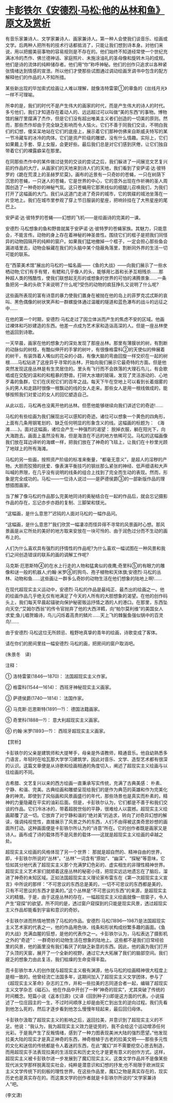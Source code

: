 # [卡彭铁尔《安德烈·马松:他的丛林和鱼》原文及赏析](https://www.vrrw.net/wx/12353.html)

有音乐家兼诗人、文学家兼诗人、画家兼诗人。第一种人会使我们谈音乐、绘画或文学。后两种人把所有的技术行话都抵消了，只能让我们想到诗本身。对他们来说，用以把握美丽事物的容易规则是不存在的。他们始终不知道经常使一个世纪充满冰冷的杰作、佛兰德神话、家庭照片、未施涂油礼的圣母像和旋转木马的成规。他们是诗的流体的纯粹储存者。他们用“你”称呼神秘。他们的创作只追求以各种紧张情绪达到情感的宣泄。所以他们才使那些试图通过调动绘画烹调书中包含的配方解释他们的作品的人不知所措。

某些新出现的毕加索式绘画让人难以理解，就像洛特雷蒙①的章鱼的《丝线月光》一样不可理喻。

所幸的是，我们的时代不是产生伟大的画家的时代，而是产生伟大的诗人的时代。多亏他们，我们才知道存在着动人的、远远超过可以叫做“美的东西”的事物。博物馆的展厅里摆满了杰作，但是它们没有超出唯美主义者们创造的一切美的原则。然而，那些杰作却由于完全缺乏影响而令人恼火。它们不善于同我们交谈，不明白我们的幻想，傻呆呆地站在它们的底座上，展示着它们那种仿佛来自斯威夫特写的某一节冷藏车的冰冷的肉体。它们是资产阶级的雕塑，没有什么情趣。实际上，它们如果戴上手套、穿上女服，会更好些。最后我们总是对它们感到厌倦，让它们独自带着它们的裸露癖呆在那里。

在同那些杰作中的某件做过徒劳的交谈的尝试之后，我们躲进了一间展览文艺复兴前的作品的大厅。从画家们的天地来到诗人们的天地，我们看到了安萨诺·达·彼特罗的《跪在荒漠上的圣赫罗尼莫》。画布的近景有一只奇妙的苍蝇，一只在树荫下沉思的苍蝇，一只迷人的苍蝇，它是世界的中心，它的意外出现在作祈祷的圣人周围创造了一种奇妙的神秘气氛。这只苍蝇用它那黑线似的细腿儿召唤我们，为我们打开了这幅画的大门。我们从这道门走进了奇异的城市，它的筑碟的城池坐落在一片空地上。我们在城市里参观了穿上节日服装的星座，把响铃挂在了大熊星座的尾巴上。



安萨诺·达·彼特罗的苍蝇——幻想的飞机——是绘画诗的完美的一课。

安德烈·马松想象的鱼和野兽就属于安萨诺·达·彼特罗的苍蝇家族。其魅力，只能意会，不能言传。动物的身上存在着神秘的神圣兽性。围绕它们的框子是把我们同怪异的动物园隔开的纯粹的窗户。如果我们猛地撤掉一个框子，一定会担心那些鱼会漏进墙里去，动物会躲藏在我们的头脑中某个隐蔽角落里，割断同外界的生活一切可能的联系。

在“西蒙美术馆”展出的马松的一幅名画——《鱼的大战》——向我们展示了一些水栖动物;它们有手有臂，有鳃和几乎像人的头，能够用匕首和长矛互相残杀……那种超人类的残酷性，使我们联想起无形的或想象的世界的可怕的沸腾景象……一条鱼把另一条的头砍下来说明了什么呢?受伤的动物的疯狂挣扎又说明了什么呢?

这些画所表现的富有诗意的暴力使我们置身在被抛在他的岛上的菲罗克忒忒斯的哀叫、黑色偶像的树状笑声和一群螺旋体通过温暖的隧道和蓝色瀑布的战斗的远征之中……

在他的第一个时期，安德烈·马松走过了因立体派而产生的焦虑不安的区域。他画过裸体和巧妙建造的东西。他差一点成为艺术家和造诣高深的人。但是一座丛林使他返回到诗歌。

一天早晨，画家在他的想象力的深处发现了那座丛林。那里有薄膜状的树，有割断的动脉似的树枝，有酷似伸开的手掌的树叶，有很像格雷科②的天使似的伸展着的树干，有装饰着人嘴似的花朵的小路，有像大脑的弯曲回旋一样交织在一起的树根……马松钻进了这座异乎寻常的丛林，开始向我们展示它最奇特的方面。但是他突然发现这座丛林是有生灵居住的。里头有飞行而不会跌落的大理石鸟儿，有会歌唱或在交配的温和的和粗暴的野兽。打碎大水塘的玻璃，发现了灵活游动的、心地歹毒的鱼群，它们在庆祝它们的百年之战。每天下午在空地上可以看到长着烟雾的头的男人和走路时很像一根飘动的线的女人走来。那些女人是用一根线做成的，能够按照我们对爱过的女人的回忆塑造自己。

从此以后，马松再也没离开他的丛林。但愿他能够继续向我们讲述它的奇迹!……

马松的有些绘画为我们展现出可以感知的奇迹。诸位可以想象一个黄色的四角形，上面有几条用钢笔划的、缺乏任何明显的形象含义的线。这幅画的标题为： 《海滩……》。面对这幅画，诸位会产生一种强烈的渴望： 脱掉衣服，躺在阳光下，向大海跑去。画面上虽然没有海，但是海浪在不远的地方依稀可见。马松的这幅画像我们放在耳边谛听的海螺一样，把我们放在了神奇的飞毯上，让我们在十秒里光顾了地球上的所有海滩。

马松的另一些画，按照资产阶级的标准来衡量，“都毫无意义”，是超人的淫秽的产物。大胆而狡猾的抚爱、像表演平衡技巧的钢丝那么紧张的神经、低声细语和大声叫喊的界限，在几乎没有说明的线条的组合上找到了完全而生动的表现。然而，形象是完全成功的。马松——一位诗人说过——是萨德侯爵③的一部新版作品的理想插图画家。

当了解了像马松的作品那么完美地同诗的奥秘结合在一起的作品后，就会忘记摄影作品的存在，忘记亦步亦趋的复制、三脚架和镁光。

“这幅画，是什么意思?”迟钝的人面对马松的一幅作品问。

“这幅画，是什么意思?”我们欣赏一幅凄凉而怪异得不寻常的风景画时心想。那风景画是从它所处的美好的地方取来安放在一块可怜的、由于润色过分而不生动的画布上的。

人们为什么喜欢具有强烈的抒情性的作品呢?为什么喜欢一幅试图在一种风景和我们之间创造错误的联系的画的调解工作呢?

马克斯·厄恩斯特④的在水上行走的人物和猛禽似的夜鹰;奇里科⑤的有眼力的雕像和谜一般的机器人;约翰·米罗⑥的狗鸟、孢子植物和天体旗;安德烈·马松的丛林、动物和鱼……这些画让一群多么奇妙的动物生活在他们想象的陆地上啊!……

在现代超现实主义运动中，安德烈·马松的作品是最纯正、最杰出的绘画之一。他的绘画作品几乎绝无仅有地满足了今天的人所有的大胆想象的渴望。在他的创作码头上，我们每天早晨起锚驶向保护秘密贩运抒情之酒的人的港口。在那里，东西坠向天空;“艾姆尔西翁”的传令官抛弃了他的大西洋鳕，向“帕尔莫利维”的美国女人求爱;鱼儿唱贺婚诗，鸟儿闪烁着高贵的鳞片……天上飞的棘鬣鱼强似锅中的百灵鸟!……

由于安德烈·马松这位无所顾忌、粗野地真挚的青年的绘画，诗歌变成了客体。

请在你们的房间里挂一幅安德烈·马松的画，把房间的窗户取消吧。

(朱景冬　译)

注释：

① 洛特雷蒙(1846—1870)： 法国超现实主义作家。

② 格雷科(1544—1614)： 西班牙神秘现实主义画家。

③ 萨德侯爵(1740—1814)： 法国作家。

④ 马克斯·厄恩斯特(1891—?)： 德国法籍画家。

⑤ 奇里科(1888—?)： 意大利超现实主义画家。

⑥ 约翰·米罗(1893—?)： 西班牙超现实主义画家。

【赏析】

卡彭铁尔的父亲是建筑师和大提琴手，母亲是外语教师，精通音乐。他自幼熟悉多门语言，年轻时在哈瓦那大学学习建筑学，因此对音乐、文学、造型艺术都有很深的认识。这篇文章便是从诗歌和绘画相通的角度切入，阐述了超现实主义绘画与以往绘画的不同。

古希腊、文艺复兴以来的西方绘画一直秉承写实传统，充满了古典美感： 朴素、宁静、和谐、完美。古典绘画和雕塑呈现给我们的是作为典范的英雄和作为完美化身的神灵。即使到了风俗画和风景画盛行的年代，那些场景也是真实而朴素的，精神的力量隐藏在平实的油彩后面。但是，卡彭铁尔认为，它们都是不善于和我们交谈的作品。它们冷冰冰的，带着超脱世俗的平静，很难给人以震撼。超现实主义绘画颠覆了这一切。它放弃了对宁静和谐的“绝对美”的追求，转向了对奇异幻想的解读，强调纯视觉性，直接展示了风景之外的东西，人们不由得被这类奇思妙想的画面所打动。这种画面便是卡彭铁尔所认为的“诗意”所在。它的创作者既是画家又是诗人。画布成了诗的载体而不是风景的载体——这就是超现实主义绘画的卓越之处。

超现实主义绘画的风格体现了另一个世界： 那就是超自然的、精神自由的世界，即，卡彭铁尔所说的“丛林”。“丛林”一词含有“原始”、“幽深”、“探秘”等意味，它恰如其分地代表了超现实主义那个充满梦幻色彩的、虚实相生的非理性精神世界。超现实主义艺术家们就顺着这座丛林的秘密小径，把现实远远地遗忘在了脑后，溜进了神奇的未知区域。正如法国超现实主义理论家布雷东在《第一次超现实主义宣言》中所说的那样：“不可思议的东西总是美的，一切不可思议的东西都是美的，只有不可思议的东西才是美的。”这个丛林是“不可思议的东西”的来源，是超现实主义的精髓。于是，由于这座丛林的存在，一幅超现实主义绘画就像一扇窗子，令人产生“窥探”的欲望。所不同的是，透过窗户窥探到的只能是现实风景，透过超现实主义作品却能看到宇宙和意识的奇妙。

卡彭铁尔进而热情地赞扬了马松的作品。安德烈·马松(1896—1987)是法国超现实主义艺术家的代表之一，他的作品用色块、线条和形状构成纷繁多趣的画面。《鱼的大战》充满血腥的狂想，是他的代表作之一。卡彭铁尔认为，马松表达了摄影机之外的“奇迹”： 一群奇妙的动物生活在想象的陆地上。这些都不是我们日常经验里的风景，他的画里没有我们看厌了的缺乏新意的东西。因此，他的画为我们打开了头顶的天窗，展开了一个全新的视野，通过它大大拓展了我们的脑部空间。我们疲乏的想象力由此复活，我们枯燥的生命变得丰盈。

而卡彭铁尔本人的创作就与超现实主义极有渊源，他与马松的绘画精神很大程度上是相一致的。他曾经流亡法国多年，这期间加入了超现实主义文学团体，参与了《超现实主义革命》杂志的工作，并和一些拉美的志同道合者一起，编辑了超现实主义文学杂志《磁石》。他在作品中开创了一种“神奇的现实”，尤其突破了传统的时间概念。短篇小说《返本归源》(又译《回到种子》)即是这方面的代表。小说描述了一位庄园主的一生，不过时间顺序上却是由死亡到出生的逆向过程。我们先看到他怎么死的，然后才逐步看到他怎么慢慢年轻起来，最后回归母体。

卡彭铁尔汲取了超现实主义的影响之后，返回拉美，并意识到了超现实主义的不足。他说：“我认为，我为超现实主义效力是徒劳的，我不会给这个运动增添任何光彩。于是我产生了反叛情绪，感到了一种力图表现美洲大陆的强烈愿望。”他发现拉美大陆的现实才是真正神奇的东西，神奇根植于古老的拉美文明——那些多元性的文化和迷信的传统都是令人着迷的东西，在此“魔幻”并不需要挖空心思去制造，而用超现实手法表现拉美的生活现实和历史文化才是更有意义的创作方式。这样，超现实主义被卡彭铁尔进一步发展到了魔幻现实主义。这类文学作品并不是像某些现代派文学那样脱离现实社会，纯粹是潜意识和幻想的抒发;也不局限于欧洲现实主义文学传统下的刻板的理性世界。在这些作品里，魔幻之物是真实存在的，现实历史也是真实存在的。而这类文学的创作者就是卡彭铁尔所说的“文学家兼诗人”吧。

(李文潇)

